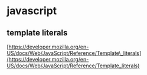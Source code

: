 # javascript

## template literals

[https://developer.mozilla.org/en-US/docs/Web/JavaScript/Reference/Template\_literals](https://developer.mozilla.org/en-US/docs/Web/JavaScript/Reference/Template_literals)


